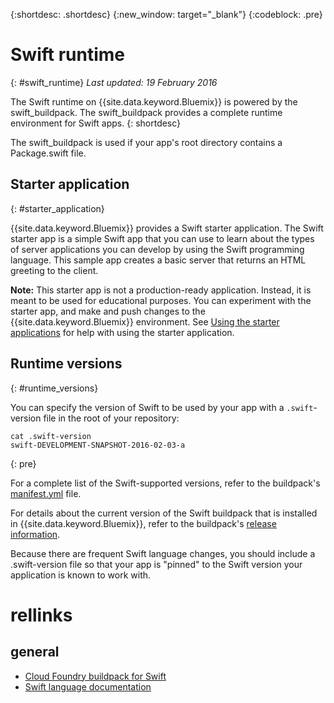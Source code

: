 {:shortdesc: .shortdesc}
{:new_window: target="_blank"}
{:codeblock: .pre}


# Swift runtime
{: #swift_runtime}
*Last updated: 19 February 2016*

The Swift runtime on {{site.data.keyword.Bluemix}} is powered by the swift_buildpack.
The swift_buildpack provides a complete runtime environment for Swift apps.
{: shortdesc}

The swift_buildpack is used if your app's root directory contains a Package.swift file.

## Starter application
{: #starter_application}

{{site.data.keyword.Bluemix}} provides a Swift starter application. The Swift starter app is a simple Swift app that you can use to learn about the types of server applications you can develop by using the Swift programming language. This sample app creates a basic server that returns an HTML greeting to the client.  

**Note:** This starter app is not a production-ready application.  Instead, it is meant to be used for educational purposes.  You can experiment with the starter app, and make and push changes to the {{site.data.keyword.Bluemix}} environment. See [Using the starter applications](../../cfapps/starter_app_usage.html) for help with using the starter application.

## Runtime versions
{: #runtime_versions}

You can specify the version of Swift to be used by your app with a `.swift`-version file in the root of your repository:

```
cat .swift-version
swift-DEVELOPMENT-SNAPSHOT-2016-02-03-a
```
{: pre}

For a complete list of the Swift-supported versions, refer to the buildpack's [manifest.yml](https://github.com/cloudfoundry-community/swift-buildpack/blob/master/manifest.yml) file.

For details about the current version of the Swift buildpack that is installed in {{site.data.keyword.Bluemix}}, refer to the buildpack's [release information](https://github.com/cloudfoundry-community/swift-buildpack/releases/tag/v1.0.3).

Because there are frequent Swift language changes, you should include a .swift-version file so that your app is "pinned" to the Swift version your application is known to work with.

# rellinks
## general
* [Cloud Foundry buildpack for Swift](https://github.com/cloudfoundry-community/swift-buildpack)
* [Swift language documentation](https://swift.org/)
